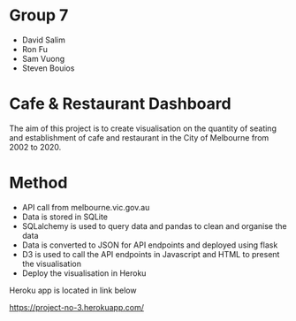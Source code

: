 # Group 7
- David Salim
- Ron Fu
- Sam Vuong
- Steven Bouios

# Cafe & Restaurant Dashboard
The aim of this project is to create visualisation on the quantity of seating and establishment of cafe and restaurant in the City of Melbourne from 2002 to 2020.  

# Method
- API call from melbourne.vic.gov.au
- Data is stored in SQLite
- SQLalchemy is used to query data and pandas to clean and organise the data
- Data is converted to JSON for API endpoints and deployed using flask
- D3 is used to call the API endpoints in Javascript and HTML to present the visualisation
- Deploy the visualisation in Heroku

Heroku app is located in link below

https://project-no-3.herokuapp.com/
